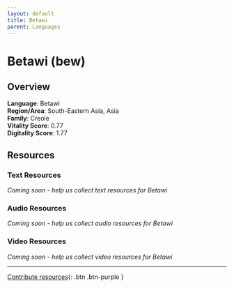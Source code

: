 ```yaml
---
layout: default
title: Betawi
parent: Languages
---
```


# Betawi (bew)

## Overview

**Language**: Betawi  
**Region/Area**: South-Eastern Asia, Asia  
**Family**: Creole  
**Vitality Score**: 0.77  
**Digitality Score**: 1.77  

## Resources

### Text Resources
*Coming soon - help us collect text resources for Betawi*

### Audio Resources
*Coming soon - help us collect audio resources for Betawi*

### Video Resources
*Coming soon - help us collect video resources for Betawi*

---

[Contribute resources](https://fairtrain.github.io/){: .btn .btn-purple }
